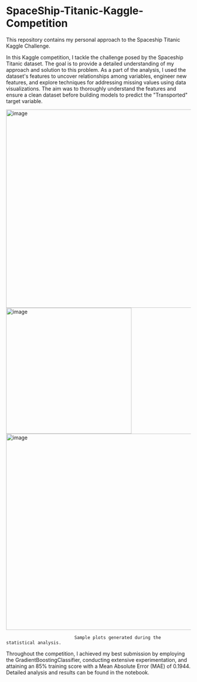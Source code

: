 # SpaceShip-Titanic-Kaggle-Competition
This repository contains my personal approach to the Spaceship Titanic Kaggle Challenge.

In this Kaggle competition, I tackle the challenge posed by the Spaceship Titanic dataset. The goal is to provide a detailed understanding of my approach and solution to this problem.
As a part of the analysis, I used the dataset's features to uncover relationships among variables, engineer new features, and explore techniques for addressing missing values using data visualizations. 
The aim was to thoroughly understand the features and ensure a clean dataset before building models to predict the "Transported" target variable.

<img width="539" alt="image" src="https://github.com/ZahraAfjehie/SpaceShip-Titanic-Kaggle-Competition/assets/13051084/915f9179-9c1e-4693-afc3-39e8b8443ed2">

<img width="342" alt="image" src="https://github.com/ZahraAfjehie/SpaceShip-Titanic-Kaggle-Competition/assets/13051084/81a61001-0299-4d40-9e7a-fdcb00e8c4b1">

<img width="533" alt="image" src="https://github.com/ZahraAfjehie/SpaceShip-Titanic-Kaggle-Competition/assets/13051084/a95e3f75-1d73-41b8-946b-3a59a04546e8">

                              Sample plots generated during the statistical analysis.

Throughout the competition, I achieved my best submission by employing the GradientBoostingClassifier, conducting extensive experimentation, and attaining an 85% training score with a Mean Absolute Error (MAE) of 0.1944. Detailed analysis and results can be found in the notebook.
